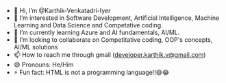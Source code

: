 - 👋 Hi, I’m @Karthik-Venkatadri-Iyer
- 👀 I’m interested in Software Development, Artificial Intelligence, Machine Learning and Data Science and Competative coding.
- 🌱 I’m currently learning Azure and AI fundamentals, AI/ML.
- 💞️ I’m looking to collaborate on Competitative coding, OOP's concepts, AI/ML solutions
- 📫 How to reach me through gmail (developer.karthik.v@gmail.com)
- 😄 Pronouns: He/Him
- ⚡ Fun fact: HTML is not a programming language!!😅😂

<!---
Karthik-Venkatadri-Iyer/Karthik-Venkatadri-Iyer is a ✨ special ✨ repository because its `README.md` (this file) appears on your GitHub profile.
You can click the Preview link to take a look at your changes.
--->
